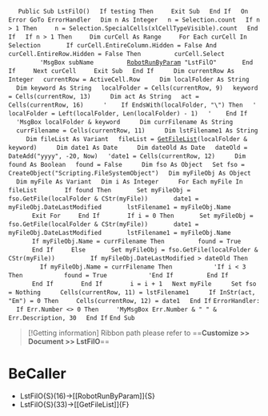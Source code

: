 &nbsp;&nbsp;&nbsp;&nbsp;
`Public Sub LstFilO()`
&nbsp;&nbsp;&nbsp;&nbsp;`If testing Then`
&nbsp;&nbsp;&nbsp;&nbsp;&nbsp;&nbsp;&nbsp;&nbsp;`Exit Sub`
&nbsp;&nbsp;&nbsp;&nbsp;`End If`
&nbsp;&nbsp;&nbsp;&nbsp;`On Error GoTo ErrorHandler`
&nbsp;&nbsp;&nbsp;&nbsp;`Dim n As Integer`
&nbsp;&nbsp;&nbsp;&nbsp;`n = Selection.count`
&nbsp;&nbsp;&nbsp;&nbsp;`If n > 1 Then`
&nbsp;&nbsp;&nbsp;&nbsp;&nbsp;&nbsp;&nbsp;&nbsp;`n = Selection.SpecialCells(xlCellTypeVisible).count`
&nbsp;&nbsp;&nbsp;&nbsp;`End If`
&nbsp;&nbsp;&nbsp;&nbsp;`If n > 1 Then`
&nbsp;&nbsp;&nbsp;&nbsp;&nbsp;&nbsp;&nbsp;&nbsp;`Dim curCell As Range`
&nbsp;&nbsp;&nbsp;&nbsp;&nbsp;&nbsp;&nbsp;&nbsp;`For Each curCell In Selection`
&nbsp;&nbsp;&nbsp;&nbsp;&nbsp;&nbsp;&nbsp;&nbsp;&nbsp;&nbsp;&nbsp;&nbsp;`If curCell.EntireColumn.Hidden = False And curCell.EntireRow.Hidden = False Then`
&nbsp;&nbsp;&nbsp;&nbsp;&nbsp;&nbsp;&nbsp;&nbsp;&nbsp;&nbsp;&nbsp;&nbsp;&nbsp;&nbsp;&nbsp;&nbsp;`curCell.Select`
&nbsp;&nbsp;&nbsp;&nbsp;&nbsp;&nbsp;&nbsp;&nbsp;&nbsp;&nbsp;&nbsp;&nbsp;&nbsp;&nbsp;&nbsp;&nbsp;`'MsgBox subName`
&nbsp;&nbsp;&nbsp;&nbsp;&nbsp;&nbsp;&nbsp;&nbsp;&nbsp;&nbsp;&nbsp;&nbsp;&nbsp;&nbsp;&nbsp;&nbsp;[`RobotRunByParam`](RobotRunByParam)` "LstFilO"`
&nbsp;&nbsp;&nbsp;&nbsp;&nbsp;&nbsp;&nbsp;&nbsp;&nbsp;&nbsp;&nbsp;&nbsp;`End If`
&nbsp;&nbsp;&nbsp;&nbsp;&nbsp;&nbsp;&nbsp;&nbsp;`Next curCell`
&nbsp;&nbsp;&nbsp;&nbsp;&nbsp;&nbsp;&nbsp;&nbsp;`Exit Sub`
&nbsp;&nbsp;&nbsp;&nbsp;`End If`
&nbsp;&nbsp;&nbsp;&nbsp;
&nbsp;&nbsp;&nbsp;&nbsp;`Dim currentRow As Integer`
&nbsp;&nbsp;&nbsp;&nbsp;`currentRow = ActiveCell.Row`
&nbsp;&nbsp;&nbsp;&nbsp;
&nbsp;&nbsp;&nbsp;&nbsp;`Dim localFolder As String`
&nbsp;&nbsp;&nbsp;&nbsp;`Dim keyword As String`
&nbsp;&nbsp;&nbsp;&nbsp;`localFolder = Cells(currentRow, 9)`
&nbsp;&nbsp;&nbsp;&nbsp;`keyword = Cells(currentRow, 13)`
&nbsp;&nbsp;&nbsp;&nbsp;
&nbsp;&nbsp;&nbsp;&nbsp;`Dim act As String`
&nbsp;&nbsp;&nbsp;&nbsp;`act = Cells(currentRow, 16)`
&nbsp;&nbsp;&nbsp;&nbsp;
&nbsp;&nbsp;&nbsp;&nbsp;`'    If EndsWith(localFolder, "\") Then`
&nbsp;&nbsp;&nbsp;&nbsp;`'        localFolder = Left(localFolder, Len(localFolder) - 1)`
&nbsp;&nbsp;&nbsp;&nbsp;`'    End If`
&nbsp;&nbsp;&nbsp;&nbsp;
&nbsp;&nbsp;&nbsp;&nbsp;`'MsgBox localFolder & keyword`
&nbsp;&nbsp;&nbsp;&nbsp;
&nbsp;&nbsp;&nbsp;&nbsp;`Dim currFilename As String`
&nbsp;&nbsp;&nbsp;&nbsp;`currFilename = Cells(currentRow, 11)`
&nbsp;&nbsp;&nbsp;&nbsp;
&nbsp;&nbsp;&nbsp;&nbsp;`Dim lstFilename1 As String`
&nbsp;&nbsp;&nbsp;&nbsp;
&nbsp;&nbsp;&nbsp;&nbsp;`Dim fileList As Variant`
&nbsp;&nbsp;&nbsp;&nbsp;`fileList = `[`GetFileList`](GetFileList)`(localFolder & keyword)`
&nbsp;&nbsp;&nbsp;&nbsp;
&nbsp;&nbsp;&nbsp;&nbsp;`Dim date1 As Date`
&nbsp;&nbsp;&nbsp;&nbsp;
&nbsp;&nbsp;&nbsp;&nbsp;`Dim dateOld As Date`
&nbsp;&nbsp;&nbsp;&nbsp;`dateOld = DateAdd("yyyy", -20, Now)`
&nbsp;&nbsp;&nbsp;&nbsp;`'date1 = Cells(currentRow, 12)`
&nbsp;&nbsp;&nbsp;&nbsp;
&nbsp;&nbsp;&nbsp;&nbsp;`Dim found As Boolean`
&nbsp;&nbsp;&nbsp;&nbsp;`found = False`
&nbsp;&nbsp;&nbsp;&nbsp;
&nbsp;&nbsp;&nbsp;&nbsp;`Dim fso As Object`
&nbsp;&nbsp;&nbsp;&nbsp;`Set fso = CreateObject("Scripting.FileSystemObject")`
&nbsp;&nbsp;&nbsp;&nbsp;`Dim myFileObj As Object`
&nbsp;&nbsp;&nbsp;&nbsp;`Dim myFile As Variant`
&nbsp;&nbsp;&nbsp;&nbsp;`Dim i As Integer`
&nbsp;&nbsp;&nbsp;&nbsp;
&nbsp;&nbsp;&nbsp;&nbsp;`For Each myFile In fileList`
&nbsp;&nbsp;&nbsp;&nbsp;
&nbsp;&nbsp;&nbsp;&nbsp;&nbsp;&nbsp;&nbsp;&nbsp;`If found Then`
&nbsp;&nbsp;&nbsp;&nbsp;&nbsp;&nbsp;&nbsp;&nbsp;&nbsp;&nbsp;&nbsp;&nbsp;`Set myFileObj = fso.GetFile(localFolder & CStr(myFile))`
&nbsp;&nbsp;&nbsp;&nbsp;&nbsp;&nbsp;&nbsp;&nbsp;&nbsp;&nbsp;&nbsp;&nbsp;`date1 = myFileObj.DateLastModified`
&nbsp;&nbsp;&nbsp;&nbsp;&nbsp;&nbsp;&nbsp;&nbsp;&nbsp;&nbsp;&nbsp;&nbsp;`lstFilename1 = myFileObj.Name`
&nbsp;&nbsp;&nbsp;&nbsp;&nbsp;&nbsp;&nbsp;&nbsp;&nbsp;&nbsp;&nbsp;&nbsp;`Exit For`
&nbsp;&nbsp;&nbsp;&nbsp;&nbsp;&nbsp;&nbsp;&nbsp;`End If`
&nbsp;&nbsp;&nbsp;&nbsp;
&nbsp;&nbsp;&nbsp;&nbsp;&nbsp;&nbsp;&nbsp;&nbsp;`If i = 0 Then`
&nbsp;&nbsp;&nbsp;&nbsp;&nbsp;&nbsp;&nbsp;&nbsp;&nbsp;&nbsp;&nbsp;&nbsp;`Set myFileObj = fso.GetFile(localFolder & CStr(myFile))`
&nbsp;&nbsp;&nbsp;&nbsp;&nbsp;&nbsp;&nbsp;&nbsp;&nbsp;&nbsp;&nbsp;&nbsp;`date1 = myFileObj.DateLastModified`
&nbsp;&nbsp;&nbsp;&nbsp;&nbsp;&nbsp;&nbsp;&nbsp;&nbsp;&nbsp;&nbsp;&nbsp;`lstFilename1 = myFileObj.Name`
&nbsp;&nbsp;&nbsp;&nbsp;&nbsp;&nbsp;&nbsp;&nbsp;&nbsp;&nbsp;&nbsp;&nbsp;`If myFileObj.Name = currFilename Then`
&nbsp;&nbsp;&nbsp;&nbsp;&nbsp;&nbsp;&nbsp;&nbsp;&nbsp;&nbsp;&nbsp;&nbsp;&nbsp;&nbsp;&nbsp;&nbsp;`found = True`
&nbsp;&nbsp;&nbsp;&nbsp;&nbsp;&nbsp;&nbsp;&nbsp;&nbsp;&nbsp;&nbsp;&nbsp;`End If`
&nbsp;&nbsp;&nbsp;&nbsp;&nbsp;&nbsp;&nbsp;&nbsp;`Else`
&nbsp;&nbsp;&nbsp;&nbsp;&nbsp;&nbsp;&nbsp;&nbsp;&nbsp;&nbsp;&nbsp;&nbsp;`Set myFileObj = fso.GetFile(localFolder & CStr(myFile))`
&nbsp;&nbsp;&nbsp;&nbsp;
&nbsp;&nbsp;&nbsp;&nbsp;&nbsp;&nbsp;&nbsp;&nbsp;&nbsp;&nbsp;&nbsp;&nbsp;`If myFileObj.DateLastModified > dateOld Then`
&nbsp;&nbsp;&nbsp;&nbsp;&nbsp;&nbsp;&nbsp;&nbsp;&nbsp;&nbsp;&nbsp;&nbsp;&nbsp;&nbsp;&nbsp;&nbsp;`If myFileObj.Name = currFilename Then`
&nbsp;&nbsp;&nbsp;&nbsp;&nbsp;&nbsp;&nbsp;&nbsp;&nbsp;&nbsp;&nbsp;&nbsp;&nbsp;&nbsp;&nbsp;&nbsp;&nbsp;&nbsp;&nbsp;&nbsp;`'If i < 3 Then`
&nbsp;&nbsp;&nbsp;&nbsp;&nbsp;&nbsp;&nbsp;&nbsp;&nbsp;&nbsp;&nbsp;&nbsp;&nbsp;&nbsp;&nbsp;&nbsp;&nbsp;&nbsp;&nbsp;&nbsp;`found = True`
&nbsp;&nbsp;&nbsp;&nbsp;&nbsp;&nbsp;&nbsp;&nbsp;&nbsp;&nbsp;&nbsp;&nbsp;&nbsp;&nbsp;&nbsp;&nbsp;&nbsp;&nbsp;&nbsp;&nbsp;`'End If`
&nbsp;&nbsp;&nbsp;&nbsp;&nbsp;&nbsp;&nbsp;&nbsp;&nbsp;&nbsp;&nbsp;&nbsp;&nbsp;&nbsp;&nbsp;&nbsp;`End If`
&nbsp;&nbsp;&nbsp;&nbsp;&nbsp;&nbsp;&nbsp;&nbsp;&nbsp;&nbsp;&nbsp;&nbsp;`End If`
&nbsp;&nbsp;&nbsp;&nbsp;
&nbsp;&nbsp;&nbsp;&nbsp;&nbsp;&nbsp;&nbsp;&nbsp;`End If`
&nbsp;&nbsp;&nbsp;&nbsp;
&nbsp;&nbsp;&nbsp;&nbsp;&nbsp;&nbsp;&nbsp;&nbsp;`i = i + 1`
&nbsp;&nbsp;&nbsp;&nbsp;`Next myFile`
&nbsp;&nbsp;&nbsp;&nbsp;
&nbsp;&nbsp;&nbsp;&nbsp;`Set fso = Nothing`
&nbsp;&nbsp;&nbsp;&nbsp;
&nbsp;&nbsp;&nbsp;&nbsp;`Cells(currentRow, 11) = lstFilename1`
&nbsp;&nbsp;&nbsp;&nbsp;
&nbsp;&nbsp;&nbsp;&nbsp;`If InStr(act, "Em") = 0 Then`
&nbsp;&nbsp;&nbsp;&nbsp;&nbsp;&nbsp;&nbsp;&nbsp;`Cells(currentRow, 12) = date1`
&nbsp;&nbsp;&nbsp;&nbsp;`End If`
`ErrorHandler:`
&nbsp;&nbsp;&nbsp;&nbsp;`If Err.Number <> 0 Then`
&nbsp;&nbsp;&nbsp;&nbsp;&nbsp;&nbsp;&nbsp;&nbsp;`'MyMsgBox Err.Number & " " & Err.Description, 30`
&nbsp;&nbsp;&nbsp;&nbsp;`End If`
`End Sub`


> [!Getting information]
> Ribbon path please refer to ==**Customize >> Document >> LstFilO**==


# BeCaller
- LstFilO{S}(16)->[[RobotRunByParam]]{S}
- LstFilO{S}(33)->[[GetFileList]]{F}

